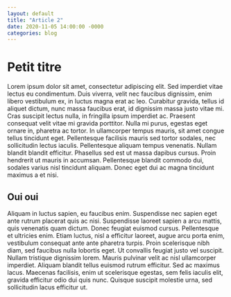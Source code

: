 ```yaml
---
layout: default
title: "Article 2"
date: 2020-11-05 14:00:00 -0000
categories: blog
---
```


# Petit titre

Lorem ipsum dolor sit amet, consectetur adipiscing elit. Sed imperdiet vitae lectus eu condimentum. Duis viverra, velit nec faucibus dignissim, enim libero vestibulum ex, in luctus magna erat ac leo. Curabitur gravida, tellus id aliquet dictum, nunc massa faucibus erat, id dignissim massa justo vitae mi. Cras suscipit lectus nulla, in fringilla ipsum imperdiet ac. Praesent consequat velit vitae mi gravida porttitor. Nulla mi purus, egestas eget ornare in, pharetra ac tortor. In ullamcorper tempus mauris, sit amet congue tellus tincidunt eget. Pellentesque facilisis mauris sed tortor sodales, nec sollicitudin lectus iaculis. Pellentesque aliquam tempus venenatis. Nullam blandit blandit efficitur. Phasellus sed est ut massa dapibus cursus. Proin hendrerit ut mauris in accumsan. Pellentesque blandit commodo dui, sodales varius nisl tincidunt aliquam. Donec eget dui ac magna tincidunt maximus a et nisi.

## Oui oui

Aliquam in luctus sapien, eu faucibus enim. Suspendisse nec sapien eget ante rutrum placerat quis ac nisi. Suspendisse laoreet sapien a arcu mattis, quis venenatis quam dictum. Donec feugiat euismod cursus. Pellentesque et ultricies enim. Etiam luctus, nisl a efficitur laoreet, augue arcu porta enim, vestibulum consequat ante ante pharetra turpis. Proin scelerisque nibh diam, sed faucibus nulla lobortis eget. Ut convallis feugiat justo vel suscipit. Nullam tristique dignissim lorem. Mauris pulvinar velit ac nisl ullamcorper imperdiet. Aliquam blandit tellus euismod rutrum efficitur. Sed ac maximus lacus. Maecenas facilisis, enim ut scelerisque egestas, sem felis iaculis elit, gravida efficitur odio dui quis nunc. Quisque suscipit molestie urna, sed sollicitudin lacus efficitur ut.